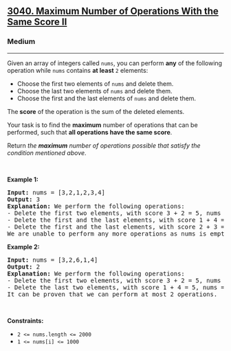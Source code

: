 <h2><a href="https://leetcode.com/problems/maximum-number-of-operations-with-the-same-score-ii/">3040. Maximum Number of Operations With the Same Score II</a></h2><h3>Medium</h3><hr><div><p>Given an array of integers called <code>nums</code>, you can perform <strong>any</strong> of the following operation while <code>nums</code> contains <strong>at least</strong> <code>2</code> elements:</p>

<ul>
	<li>Choose the first two elements of <code>nums</code> and delete them.</li>
	<li>Choose the last two elements of <code>nums</code> and delete them.</li>
	<li>Choose the first and the last elements of <code>nums</code> and delete them.</li>
</ul>

<p>The<strong> score</strong> of the operation is the sum of the deleted elements.</p>

<p>Your task is to find the <strong>maximum</strong> number of operations that can be performed, such that <strong>all operations have the same score</strong>.</p>

<p>Return <em>the <strong>maximum</strong> number of operations possible that satisfy the condition mentioned above</em>.</p>

<p>&nbsp;</p>
<p><strong class="example">Example 1:</strong></p>

<pre><strong>Input:</strong> nums = [3,2,1,2,3,4]
<strong>Output:</strong> 3
<strong>Explanation:</strong> We perform the following operations:
- Delete the first two elements, with score 3 + 2 = 5, nums = [1,2,3,4].
- Delete the first and the last elements, with score 1 + 4 = 5, nums = [2,3].
- Delete the first and the last elements, with score 2 + 3 = 5, nums = [].
We are unable to perform any more operations as nums is empty.
</pre>

<p><strong class="example">Example 2:</strong></p>

<pre><strong>Input:</strong> nums = [3,2,6,1,4]
<strong>Output:</strong> 2
<strong>Explanation:</strong> We perform the following operations:
- Delete the first two elements, with score 3 + 2 = 5, nums = [6,1,4].
- Delete the last two elements, with score 1 + 4 = 5, nums = [6].
It can be proven that we can perform at most 2 operations.
</pre>

<p>&nbsp;</p>
<p><strong>Constraints:</strong></p>

<ul>
	<li><code>2 &lt;= nums.length &lt;= 2000</code></li>
	<li><code>1 &lt;= nums[i] &lt;= 1000</code></li>
</ul>
</div>